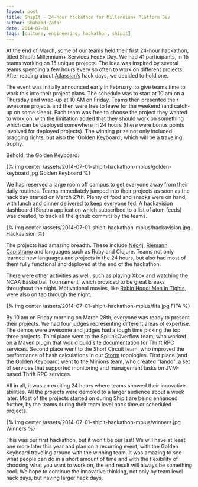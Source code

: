 ```yaml
---
layout: post
title: ShipIt - 24-hour hackathon for Millennium+ Platform Dev
author: Shahzad Zafar
date: 2014-07-01
tags: [culture, engineering, hackathon, shipit]
---
```


At the end of March, some of our teams held their first 24-hour hackathon, titled ShipIt: Millennium+ Services FedEx Day. We had 41 participants, in 15 teams working on 15 unique projects. The idea was inspired by several teams spending a few hours every so often to work on different projects. After reading about [Atlassian’s](https://www.atlassian.com/company/about/shipit) hack days, we decided to hold one.

The event was initially announced early in February, to give teams time to work this into their project plans. The schedule was to start at 10 am on a Thursday and wrap-up at 10 AM on Friday. Teams then presented their awesome projects and then were free to leave for the weekend (and catch-up on some sleep). Each team was free to choose the project they wanted to work on, with the limitation added that they should work on something which can be deployed somewhere in 24 hours (there were bonus points involved for deployed projects).  The winning prize not only included bragging rights, but also the ‘Golden Keyboard’, which will be a traveling trophy.

Behold, the Golden Keyboard:

{% img center /assets/2014-07-01-shipit-hackathon-mplus/golden-keyboard.jpg Golden Keyboard %}

We had reserved a large room off campus to get everyone away from their daily routines. Teams immediately jumped into their projects as soon as the hack day started on March 27th. Plenty of food and snacks were on hand, with lunch and dinner delivered to keep everyone fed. A hackavision dashboard (Sinatra application which subscribed to a list of atom feeds) was created, to track all the github commits by the teams.

{% img center /assets/2014-07-01-shipit-hackathon-mplus/hackavision.jpg Hackavision %}

The projects had amazing breadth. These include [Neo4j](http://www.neo4j.org/), [Riemann](http://riemann.io/), [Capistrano](http://capistranorb.com/) and languages such as Ruby and Clojure. Teams not only learned new languages and projects in the 24 hours, but also had most of them fully functional and deployed at the end of the hackathon.

There were other activities as well, such as playing Xbox and watching the NCAA Basketball Tournament, which provided to be great breaks throughout the night. Motivational movies, like [Robin Hood: Men in Tights](http://www.imdb.com/title/tt0107977/), were also on tap through the night.

{% img center /assets/2014-07-01-shipit-hackathon-mplus/fifa.jpg FIFA %}

By 10 am on Friday morning on March 28th, everyone was ready to present their projects. We had four judges representing different areas of expertise. The demos were awesome and judges had a tough time picking the top three projects. Third place went to the SplunkOverflow team, who worked on a Maven plugin that would build site documentation for Thrift RPC services. Second place went to the Short Circuit team, who improved the performance of hash calculations in our [Storm](https://github.com/apache/incubator-storm) topologies. First place (and the Golden Keyboard) went to the Minions team, who created "lando", a set of services that supported monitoring and management tasks on JVM-based Thrift RPC services.

All in all, it was an exciting 24 hours where teams showed their innovative abilities. All the projects were demo’ed to a larger audience about a week later. Most of the projects started on during ShipIt are being enhanced further, by the teams during their team level hack time or scheduled projects.

{% img center /assets/2014-07-01-shipit-hackathon-mplus/winners.jpg Winners %}

This was our first hackathon, but it won’t be our last! We will have at least one more later this year and plan on a recurring event, with the Golden Keyboard traveling around with the winning team. It was amazing to see what people can do in a short amount of time and with the flexibility of choosing what you want to work on, the end result will always be something cool. We hope to continue the innovative thinking, not only by team level hack days, but having larger hack days. 

